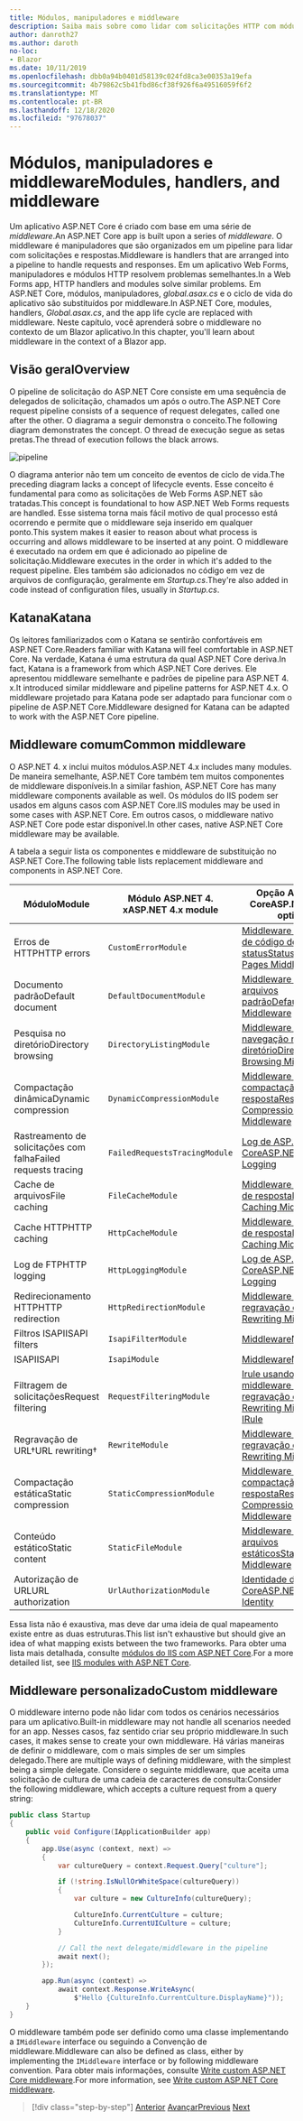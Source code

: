 ```yaml
---
title: Módulos, manipuladores e middleware
description: Saiba mais sobre como lidar com solicitações HTTP com módulos, manipuladores e middleware.
author: danroth27
ms.author: daroth
no-loc:
- Blazor
ms.date: 10/11/2019
ms.openlocfilehash: dbb0a94b0401d58139c024fd8ca3e00353a19efa
ms.sourcegitcommit: 4b79862c5b41fbd86cf38f926f6a49516059f6f2
ms.translationtype: MT
ms.contentlocale: pt-BR
ms.lasthandoff: 12/18/2020
ms.locfileid: "97678037"
---
```

# <a name="modules-handlers-and-middleware"></a><span data-ttu-id="53991-103">Módulos, manipuladores e middleware</span><span class="sxs-lookup"><span data-stu-id="53991-103">Modules, handlers, and middleware</span></span>

<span data-ttu-id="53991-104">Um aplicativo ASP.NET Core é criado com base em uma série de *middleware*.</span><span class="sxs-lookup"><span data-stu-id="53991-104">An ASP.NET Core app is built upon a series of *middleware*.</span></span> <span data-ttu-id="53991-105">O middleware é manipuladores que são organizados em um pipeline para lidar com solicitações e respostas.</span><span class="sxs-lookup"><span data-stu-id="53991-105">Middleware is handlers that are arranged into a pipeline to handle requests and responses.</span></span> <span data-ttu-id="53991-106">Em um aplicativo Web Forms, manipuladores e módulos HTTP resolvem problemas semelhantes.</span><span class="sxs-lookup"><span data-stu-id="53991-106">In a Web Forms app, HTTP handlers and modules solve similar problems.</span></span> <span data-ttu-id="53991-107">Em ASP.NET Core, módulos, manipuladores, *global.asax.cs* e o ciclo de vida do aplicativo são substituídos por middleware.</span><span class="sxs-lookup"><span data-stu-id="53991-107">In ASP.NET Core, modules, handlers, *Global.asax.cs*, and the app life cycle are replaced with middleware.</span></span> <span data-ttu-id="53991-108">Neste capítulo, você aprenderá sobre o middleware no contexto de um Blazor aplicativo.</span><span class="sxs-lookup"><span data-stu-id="53991-108">In this chapter, you'll learn about middleware in the context of a Blazor app.</span></span>

## <a name="overview"></a><span data-ttu-id="53991-109">Visão geral</span><span class="sxs-lookup"><span data-stu-id="53991-109">Overview</span></span>

<span data-ttu-id="53991-110">O pipeline de solicitação do ASP.NET Core consiste em uma sequência de delegados de solicitação, chamados um após o outro.</span><span class="sxs-lookup"><span data-stu-id="53991-110">The ASP.NET Core request pipeline consists of a sequence of request delegates, called one after the other.</span></span> <span data-ttu-id="53991-111">O diagrama a seguir demonstra o conceito.</span><span class="sxs-lookup"><span data-stu-id="53991-111">The following diagram demonstrates the concept.</span></span> <span data-ttu-id="53991-112">O thread de execução segue as setas pretas.</span><span class="sxs-lookup"><span data-stu-id="53991-112">The thread of execution follows the black arrows.</span></span>

![pipeline](media/middleware/request-delegate-pipeline.png)

<span data-ttu-id="53991-114">O diagrama anterior não tem um conceito de eventos de ciclo de vida.</span><span class="sxs-lookup"><span data-stu-id="53991-114">The preceding diagram lacks a concept of lifecycle events.</span></span> <span data-ttu-id="53991-115">Esse conceito é fundamental para como as solicitações de Web Forms ASP.NET são tratadas.</span><span class="sxs-lookup"><span data-stu-id="53991-115">This concept is foundational to how ASP.NET Web Forms requests are handled.</span></span> <span data-ttu-id="53991-116">Esse sistema torna mais fácil motivo de qual processo está ocorrendo e permite que o middleware seja inserido em qualquer ponto.</span><span class="sxs-lookup"><span data-stu-id="53991-116">This system makes it easier to reason about what process is occurring and allows middleware to be inserted at any point.</span></span> <span data-ttu-id="53991-117">O middleware é executado na ordem em que é adicionado ao pipeline de solicitação.</span><span class="sxs-lookup"><span data-stu-id="53991-117">Middleware executes in the order in which it's added to the request pipeline.</span></span> <span data-ttu-id="53991-118">Eles também são adicionados no código em vez de arquivos de configuração, geralmente em *Startup.cs*.</span><span class="sxs-lookup"><span data-stu-id="53991-118">They're also added in code instead of configuration files, usually in *Startup.cs*.</span></span>

## <a name="katana"></a><span data-ttu-id="53991-119">Katana</span><span class="sxs-lookup"><span data-stu-id="53991-119">Katana</span></span>

<span data-ttu-id="53991-120">Os leitores familiarizados com o Katana se sentirão confortáveis em ASP.NET Core.</span><span class="sxs-lookup"><span data-stu-id="53991-120">Readers familiar with Katana will feel comfortable in ASP.NET Core.</span></span> <span data-ttu-id="53991-121">Na verdade, Katana é uma estrutura da qual ASP.NET Core deriva.</span><span class="sxs-lookup"><span data-stu-id="53991-121">In fact, Katana is a framework from which ASP.NET Core derives.</span></span> <span data-ttu-id="53991-122">Ele apresentou middleware semelhante e padrões de pipeline para ASP.NET 4. x.</span><span class="sxs-lookup"><span data-stu-id="53991-122">It introduced similar middleware and pipeline patterns for ASP.NET 4.x.</span></span> <span data-ttu-id="53991-123">O middleware projetado para Katana pode ser adaptado para funcionar com o pipeline de ASP.NET Core.</span><span class="sxs-lookup"><span data-stu-id="53991-123">Middleware designed for Katana can be adapted to work with the ASP.NET Core pipeline.</span></span>

## <a name="common-middleware"></a><span data-ttu-id="53991-124">Middleware comum</span><span class="sxs-lookup"><span data-stu-id="53991-124">Common middleware</span></span>

<span data-ttu-id="53991-125">O ASP.NET 4. x inclui muitos módulos.</span><span class="sxs-lookup"><span data-stu-id="53991-125">ASP.NET 4.x includes many modules.</span></span> <span data-ttu-id="53991-126">De maneira semelhante, ASP.NET Core também tem muitos componentes de middleware disponíveis.</span><span class="sxs-lookup"><span data-stu-id="53991-126">In a similar fashion, ASP.NET Core has many middleware components available as well.</span></span> <span data-ttu-id="53991-127">Os módulos do IIS podem ser usados em alguns casos com ASP.NET Core.</span><span class="sxs-lookup"><span data-stu-id="53991-127">IIS modules may be used in some cases with ASP.NET Core.</span></span> <span data-ttu-id="53991-128">Em outros casos, o middleware nativo ASP.NET Core pode estar disponível.</span><span class="sxs-lookup"><span data-stu-id="53991-128">In other cases, native ASP.NET Core middleware may be available.</span></span>

<span data-ttu-id="53991-129">A tabela a seguir lista os componentes e middleware de substituição no ASP.NET Core.</span><span class="sxs-lookup"><span data-stu-id="53991-129">The following table lists replacement middleware and components in ASP.NET Core.</span></span>

|<span data-ttu-id="53991-130">Módulo</span><span class="sxs-lookup"><span data-stu-id="53991-130">Module</span></span>                 |<span data-ttu-id="53991-131">Módulo ASP.NET 4. x</span><span class="sxs-lookup"><span data-stu-id="53991-131">ASP.NET 4.x module</span></span>           |<span data-ttu-id="53991-132">Opção ASP.NET Core</span><span class="sxs-lookup"><span data-stu-id="53991-132">ASP.NET Core option</span></span>|
|-----------------------|-----------------------------|-------------------|
|<span data-ttu-id="53991-133">Erros de HTTP</span><span class="sxs-lookup"><span data-stu-id="53991-133">HTTP errors</span></span>            |`CustomErrorModule`          |[<span data-ttu-id="53991-134">Middleware de páginas de código de status</span><span class="sxs-lookup"><span data-stu-id="53991-134">Status Code Pages Middleware</span></span>](/aspnet/core/fundamentals/error-handling#usestatuscodepages)|
|<span data-ttu-id="53991-135">Documento padrão</span><span class="sxs-lookup"><span data-stu-id="53991-135">Default document</span></span>       |`DefaultDocumentModule`      |[<span data-ttu-id="53991-136">Middleware de arquivos padrão</span><span class="sxs-lookup"><span data-stu-id="53991-136">Default Files Middleware</span></span>](/aspnet/core/fundamentals/static-files#serve-a-default-document)|
|<span data-ttu-id="53991-137">Pesquisa no diretório</span><span class="sxs-lookup"><span data-stu-id="53991-137">Directory browsing</span></span>     |`DirectoryListingModule`     |[<span data-ttu-id="53991-138">Middleware de navegação no diretório</span><span class="sxs-lookup"><span data-stu-id="53991-138">Directory Browsing Middleware</span></span>](/aspnet/core/fundamentals/static-files#enable-directory-browsing)|
|<span data-ttu-id="53991-139">Compactação dinâmica</span><span class="sxs-lookup"><span data-stu-id="53991-139">Dynamic compression</span></span>    |`DynamicCompressionModule`   |[<span data-ttu-id="53991-140">Middleware de compactação de resposta</span><span class="sxs-lookup"><span data-stu-id="53991-140">Response Compression Middleware</span></span>](/aspnet/core/performance/response-compression)|
|<span data-ttu-id="53991-141">Rastreamento de solicitações com falha</span><span class="sxs-lookup"><span data-stu-id="53991-141">Failed requests tracing</span></span>|`FailedRequestsTracingModule`|[<span data-ttu-id="53991-142">Log de ASP.NET Core</span><span class="sxs-lookup"><span data-stu-id="53991-142">ASP.NET Core Logging</span></span>](/aspnet/core/fundamentals/logging/index#tracesource-provider)|
|<span data-ttu-id="53991-143">Cache de arquivos</span><span class="sxs-lookup"><span data-stu-id="53991-143">File caching</span></span>           |`FileCacheModule`            |[<span data-ttu-id="53991-144">Middleware de cache de resposta</span><span class="sxs-lookup"><span data-stu-id="53991-144">Response Caching Middleware</span></span>](/aspnet/core/performance/caching/middleware)|
|<span data-ttu-id="53991-145">Cache HTTP</span><span class="sxs-lookup"><span data-stu-id="53991-145">HTTP caching</span></span>           |`HttpCacheModule`            |[<span data-ttu-id="53991-146">Middleware de cache de resposta</span><span class="sxs-lookup"><span data-stu-id="53991-146">Response Caching Middleware</span></span>](/aspnet/core/performance/caching/middleware)|
|<span data-ttu-id="53991-147">Log de FTP</span><span class="sxs-lookup"><span data-stu-id="53991-147">HTTP logging</span></span>           |`HttpLoggingModule`          |[<span data-ttu-id="53991-148">Log de ASP.NET Core</span><span class="sxs-lookup"><span data-stu-id="53991-148">ASP.NET Core Logging</span></span>](/aspnet/core/fundamentals/logging/index)|
|<span data-ttu-id="53991-149">Redirecionamento HTTP</span><span class="sxs-lookup"><span data-stu-id="53991-149">HTTP redirection</span></span>       |`HttpRedirectionModule`      |[<span data-ttu-id="53991-150">Middleware de regravação de URL</span><span class="sxs-lookup"><span data-stu-id="53991-150">URL Rewriting Middleware</span></span>](/aspnet/core/fundamentals/url-rewriting)|
|<span data-ttu-id="53991-151">Filtros ISAPI</span><span class="sxs-lookup"><span data-stu-id="53991-151">ISAPI filters</span></span>          |`IsapiFilterModule`          |[<span data-ttu-id="53991-152">Middleware</span><span class="sxs-lookup"><span data-stu-id="53991-152">Middleware</span></span>](/aspnet/core/fundamentals/middleware/index)|
|<span data-ttu-id="53991-153">ISAPI</span><span class="sxs-lookup"><span data-stu-id="53991-153">ISAPI</span></span>                  |`IsapiModule`                |[<span data-ttu-id="53991-154">Middleware</span><span class="sxs-lookup"><span data-stu-id="53991-154">Middleware</span></span>](/aspnet/core/fundamentals/middleware/index)|
|<span data-ttu-id="53991-155">Filtragem de solicitações</span><span class="sxs-lookup"><span data-stu-id="53991-155">Request filtering</span></span>      |`RequestFilteringModule`     |[<span data-ttu-id="53991-156">Irule usando de middleware de regravação de URL</span><span class="sxs-lookup"><span data-stu-id="53991-156">URL Rewriting Middleware IRule</span></span>](/aspnet/core/fundamentals/url-rewriting#irule-based-rule)|
|<span data-ttu-id="53991-157">Regravação de URL&#8224;</span><span class="sxs-lookup"><span data-stu-id="53991-157">URL rewriting&#8224;</span></span>   |`RewriteModule`              |[<span data-ttu-id="53991-158">Middleware de regravação de URL</span><span class="sxs-lookup"><span data-stu-id="53991-158">URL Rewriting Middleware</span></span>](/aspnet/core/fundamentals/url-rewriting)|
|<span data-ttu-id="53991-159">Compactação estática</span><span class="sxs-lookup"><span data-stu-id="53991-159">Static compression</span></span>     |`StaticCompressionModule`    |[<span data-ttu-id="53991-160">Middleware de compactação de resposta</span><span class="sxs-lookup"><span data-stu-id="53991-160">Response Compression Middleware</span></span>](/aspnet/core/performance/response-compression)|
|<span data-ttu-id="53991-161">Conteúdo estático</span><span class="sxs-lookup"><span data-stu-id="53991-161">Static content</span></span>         |`StaticFileModule`           |[<span data-ttu-id="53991-162">Middleware de arquivos estáticos</span><span class="sxs-lookup"><span data-stu-id="53991-162">Static File Middleware</span></span>](/aspnet/core/fundamentals/static-files)|
|<span data-ttu-id="53991-163">Autorização de URL</span><span class="sxs-lookup"><span data-stu-id="53991-163">URL authorization</span></span>      |`UrlAuthorizationModule`     |[<span data-ttu-id="53991-164">Identidade do ASP.NET Core</span><span class="sxs-lookup"><span data-stu-id="53991-164">ASP.NET Core Identity</span></span>](/aspnet/core/security/authentication/identity)|

<span data-ttu-id="53991-165">Essa lista não é exaustiva, mas deve dar uma ideia de qual mapeamento existe entre as duas estruturas.</span><span class="sxs-lookup"><span data-stu-id="53991-165">This list isn't exhaustive but should give an idea of what mapping exists between the two frameworks.</span></span> <span data-ttu-id="53991-166">Para obter uma lista mais detalhada, consulte [módulos do IIS com ASP.NET Core](/aspnet/core/host-and-deploy/iis/modules).</span><span class="sxs-lookup"><span data-stu-id="53991-166">For a more detailed list, see [IIS modules with ASP.NET Core](/aspnet/core/host-and-deploy/iis/modules).</span></span>

## <a name="custom-middleware"></a><span data-ttu-id="53991-167">Middleware personalizado</span><span class="sxs-lookup"><span data-stu-id="53991-167">Custom middleware</span></span>

<span data-ttu-id="53991-168">O middleware interno pode não lidar com todos os cenários necessários para um aplicativo.</span><span class="sxs-lookup"><span data-stu-id="53991-168">Built-in middleware may not handle all scenarios needed for an app.</span></span> <span data-ttu-id="53991-169">Nesses casos, faz sentido criar seu próprio middleware.</span><span class="sxs-lookup"><span data-stu-id="53991-169">In such cases, it makes sense to create your own middleware.</span></span> <span data-ttu-id="53991-170">Há várias maneiras de definir o middleware, com o mais simples de ser um simples delegado.</span><span class="sxs-lookup"><span data-stu-id="53991-170">There are multiple ways of defining middleware, with the simplest being a simple delegate.</span></span> <span data-ttu-id="53991-171">Considere o seguinte middleware, que aceita uma solicitação de cultura de uma cadeia de caracteres de consulta:</span><span class="sxs-lookup"><span data-stu-id="53991-171">Consider the following middleware, which accepts a culture request from a query string:</span></span>

```csharp
public class Startup
{
    public void Configure(IApplicationBuilder app)
    {
        app.Use(async (context, next) =>
        {
            var cultureQuery = context.Request.Query["culture"];

            if (!string.IsNullOrWhiteSpace(cultureQuery))
            {
                var culture = new CultureInfo(cultureQuery);

                CultureInfo.CurrentCulture = culture;
                CultureInfo.CurrentUICulture = culture;
            }

            // Call the next delegate/middleware in the pipeline
            await next();
        });

        app.Run(async (context) =>
            await context.Response.WriteAsync(
                $"Hello {CultureInfo.CurrentCulture.DisplayName}"));
    }
}
```

<span data-ttu-id="53991-172">O middleware também pode ser definido como uma classe implementando a `IMiddleware` interface ou seguindo a Convenção de middleware.</span><span class="sxs-lookup"><span data-stu-id="53991-172">Middleware can also be defined as class, either by implementing the `IMiddleware` interface or by following middleware convention.</span></span> <span data-ttu-id="53991-173">Para obter mais informações, consulte [Write custom ASP.NET Core middleware](/aspnet/core/fundamentals/middleware/write).</span><span class="sxs-lookup"><span data-stu-id="53991-173">For more information, see [Write custom ASP.NET Core middleware](/aspnet/core/fundamentals/middleware/write).</span></span>

>[!div class="step-by-step"]
><span data-ttu-id="53991-174">[Anterior](data.md) 
> [Avançar](config.md)</span><span class="sxs-lookup"><span data-stu-id="53991-174">[Previous](data.md)
[Next](config.md)</span></span>
